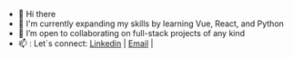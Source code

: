 - 👋 Hi there
- 🌱 I'm currently expanding my skills by learning Vue, React, and Python
- 💞️ I’m open to collaborating on full-stack projects of any kind
- 📫 : Let`s connect: <a href="https://www.linkedin.com/in/esteban-lopez-webdev/">Linkedin</a> | <a href="">Email</a> |


<!---
lopezwebdev/lopezwebdev is a ✨ special ✨ repository because its `README.md` (this file) appears on your GitHub profile.
You can click the Preview link to take a look at your changes.
--->
